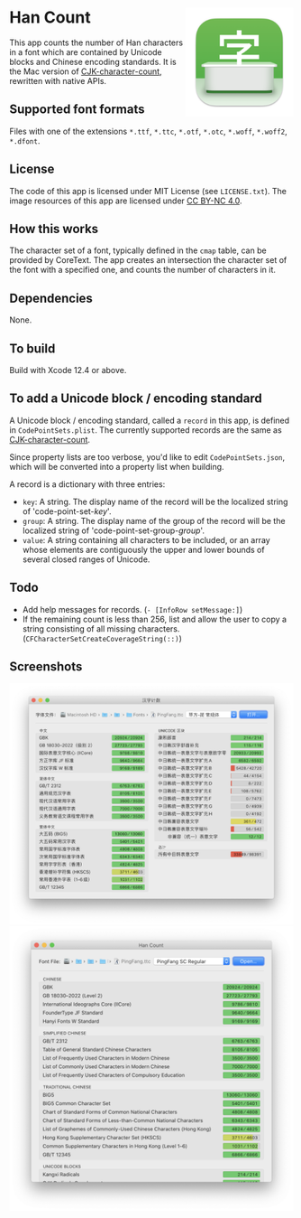 # Han Count<img src="HanCount/Assets.xcassets/AppIcon.appiconset/AppIcon.256@2x.png" width="192" align="right" title="App Icon: Han CountER">

This app counts the number of Han characters in a font which are contained by Unicode blocks and Chinese encoding standards. It is the Mac version of [CJK-character-count](//github.com/NightFurySL2001/CJK-character-count), rewritten with native APIs.

## Supported font formats

Files with one of the extensions `*.ttf`, `*.ttc`, `*.otf`, `*.otc`, `*.woff`, `*.woff2`, `*.dfont`.

## License

The code of this app is licensed under MIT License (see `LICENSE.txt`). The image resources of this app are licensed under [CC BY-NC 4.0](https://creativecommons.org/licenses/by-nc/4.0/).

## How this works

The character set of a font, typically defined in the `cmap` table, can be provided by CoreText. The app creates an intersection the character set of the font with a specified one, and counts the number of characters in it.

## Dependencies

None.

## To build

Build with Xcode 12.4 or above.

## To add a Unicode block / encoding standard

A Unicode block / encoding standard, called a `record` in this app, is defined in `CodePointSets.plist`. The currently supported records are the same as [CJK-character-count](//github.com/NightFurySL2001/CJK-character-count#currently-supported-encoding-standardstandardization-list-支援的编码标准汉字表).

Since property lists are too verbose, you'd like to edit `CodePointSets.json`, which will be converted into a property list when building.

A record is a dictionary with three entries: 

- `key`: A string. The display name of the record will be the localized string of 'code-point-set-*key*'.
- `group`: A string. The display name of the group of the record will be the localized string of 'code-point-set-group-*group*'.
- `value`: A string containing all characters to be included, or an array whose elements are contiguously the upper and lower bounds of several closed ranges of Unicode.

## Todo

- Add help messages for records. (`- [InfoRow setMessage:]`)
- If the remaining count is less than 256, list and allow the user to copy a string consisting of all missing characters. (`CFCharacterSetCreateCoverageString(::)`)

## Screenshots

<img src=".images/screenshot.hans.png" width="824">
<img src=".images/screenshot.en.png" width="734">
